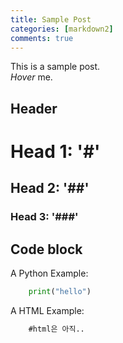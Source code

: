 ```yaml
---
title: Sample Post
categories: [markdown2]
comments: true
---
```


This is a sample post.<br>
<dfn info="You can add extra information">Hover</dfn> me.

## Header

# Head 1: '#'
## Head 2: '##'
### Head 3: '###'

## Code block
A Python Example:

```python
    print("hello")
```
A HTML Example:

```html
    #html은 아직..
```

